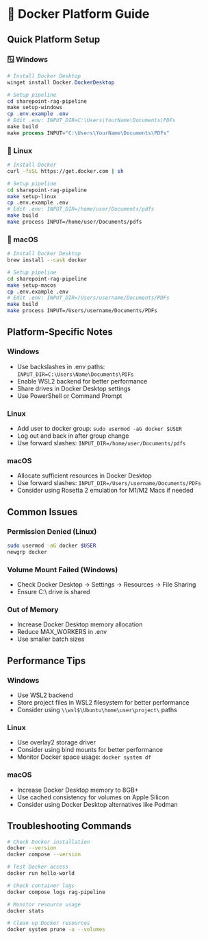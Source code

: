 # 🐳 Docker Platform Guide

## Quick Platform Setup

### 🪟 Windows
```powershell
# Install Docker Desktop
winget install Docker.DockerDesktop

# Setup pipeline
cd sharepoint-rag-pipeline
make setup-windows
cp .env.example .env
# Edit .env: INPUT_DIR=C:\Users\YourName\Documents\PDFs
make build
make process INPUT="C:\Users\YourName\Documents\PDFs"
```

### 🐧 Linux 
```bash
# Install Docker
curl -fsSL https://get.docker.com | sh

# Setup pipeline
cd sharepoint-rag-pipeline
make setup-linux
cp .env.example .env
# Edit .env: INPUT_DIR=/home/user/Documents/pdfs
make build
make process INPUT=/home/user/Documents/pdfs
```

### 🍎 macOS
```bash
# Install Docker Desktop
brew install --cask docker

# Setup pipeline
cd sharepoint-rag-pipeline
make setup-macos
cp .env.example .env
# Edit .env: INPUT_DIR=/Users/username/Documents/PDFs
make build
make process INPUT=/Users/username/Documents/PDFs
```

## Platform-Specific Notes

### Windows
- Use backslashes in .env paths: `INPUT_DIR=C:\Users\Name\Documents\PDFs`
- Enable WSL2 backend for better performance
- Share drives in Docker Desktop settings
- Use PowerShell or Command Prompt

### Linux
- Add user to docker group: `sudo usermod -aG docker $USER`
- Log out and back in after group change
- Use forward slashes: `INPUT_DIR=/home/user/Documents/pdfs`

### macOS
- Allocate sufficient resources in Docker Desktop
- Use forward slashes: `INPUT_DIR=/Users/username/Documents/PDFs`
- Consider using Rosetta 2 emulation for M1/M2 Macs if needed

## Common Issues

### Permission Denied (Linux)
```bash
sudo usermod -aG docker $USER
newgrp docker
```

### Volume Mount Failed (Windows)
- Check Docker Desktop → Settings → Resources → File Sharing
- Ensure C:\ drive is shared

### Out of Memory
- Increase Docker Desktop memory allocation
- Reduce MAX_WORKERS in .env
- Use smaller batch sizes

## Performance Tips

### Windows
- Use WSL2 backend
- Store project files in WSL2 filesystem for better performance
- Consider using `\\wsl$\Ubuntu\home\user\project\` paths

### Linux
- Use overlay2 storage driver
- Consider using bind mounts for better performance
- Monitor Docker space usage: `docker system df`

### macOS
- Increase Docker Desktop memory to 8GB+
- Use cached consistency for volumes on Apple Silicon
- Consider using Docker Desktop alternatives like Podman

## Troubleshooting Commands

```bash
# Check Docker installation
docker --version
docker compose --version

# Test Docker access
docker run hello-world

# Check container logs
docker compose logs rag-pipeline

# Monitor resource usage
docker stats

# Clean up Docker resources
docker system prune -a --volumes
```
